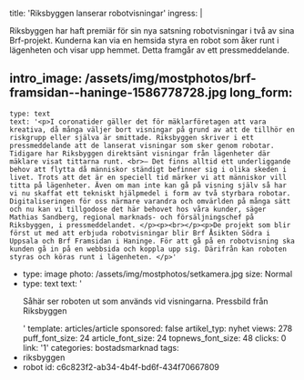 title: 'Riksbyggen lanserar robotvisningar'
ingress: |
  <p>Riksbyggen har haft premiär för sin nya satsning robotvisningar i två av sina Brf-projekt. Kunderna kan via en hemsida styra en robot som åker runt i lägenheten och visar upp hemmet. Detta framgår av ett pressmeddelande.
  </p>
  
intro_image: /assets/img/mostphotos/brf-framsidan--haninge-1586778728.jpg
long_form:
  -
    type: text
    text: '<p>I coronatider gäller det för mäklarföretagen att vara kreativa, då många väljer bort visningar på grund av att de tillhör en riskgrupp eller själva är smittade. Riksbyggen skriver i ett pressmeddelande att de lanserat visningar som sker genom robotar. Tidigare har Riksbyggen direktsänt visningar från lägenheter där mäklare visat tittarna runt. <br>– Det finns alltid ett underliggande behov att flytta då människor ständigt befinner sig i olika skeden i livet. Trots att det är en speciell tid märker vi att människor vill titta på lägenheter. Även om man inte kan gå på visning själv så har vi nu skaffat ett tekniskt hjälpmedel i form av två styrbara robotar. Digitaliseringen för oss närmare varandra och omvärlden på många sätt och nu kan vi tillgodose det här behovet hos våra kunder, säger Mathias Sandberg, regional marknads- och försäljningschef på Riksbyggen, i pressmeddelandet. </p><p><br></p><p>De projekt som blir först ut med att erbjuda robotvisningar blir Brf Åsikten Södra i Uppsala och Brf Framsidan i Haninge. För att gå på en robotvisning ska kunden gå in på en webbsida och koppla upp sig. Därifrån kan roboten styras och köras runt i lägenheten. </p>'
  -
    type: image
    photo: /assets/img/mostphotos/setkamera.jpg
    size: Normal
  -
    type: text
    text: '<p>Såhär ser roboten ut som används vid visningarna. Pressbild från Riksbyggen</p>'
template: articles/article
sponsored: false
artikel_typ: nyhet
views: 278
puff_font_size: 24
article_font_size: 24
topnews_font_size: 48
clicks: 0
link: '1'
categories: bostadsmarknad
tags:
  - riksbyggen
  - robot
id: c6c823f2-ab34-4b4f-bd6f-434f70667809
